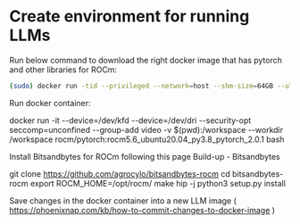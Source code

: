 # Create environment for running LLMs

Run below command to download the right docker image that has pytorch and other libraries for ROCm:

```bash
(sudo) docker run -tid --privileged --network=host --shm-size=64GB --ulimit core=-1 --ulimit memlock=-1 --ulimit stack=67108864 --security-opt seccomp=unconfined --ipc=host --device=/dev/kfd --device=/dev/dri --group-add video -v /:/dockerx rocm/pytorch:rocm5.6_ubuntu20.04_py3.8_pytorch_2.0.1 
```


Run docker container:

docker run -it --device=/dev/kfd --device=/dev/dri --security-opt seccomp=unconfined --group-add video -v $(pwd):/workspace --workdir /workspace rocm/pytorch:rocm5.6_ubuntu20.04_py3.8_pytorch_2.0.1 bash

Install Bitsandbytes for ROCm following this page Build-up - Bitsandbytes

git clone https://github.com/agrocylo/bitsandbytes-rocm
cd bitsandbytes-rocm
export ROCM_HOME=/opt/rocm/
make hip -j
python3 setup.py install



Save changes in the docker container into a new LLM image ( https://phoenixnap.com/kb/how-to-commit-changes-to-docker-image )
